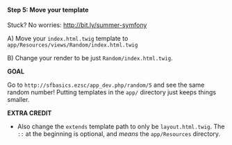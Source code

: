 #### Step 5: Move your template
Stuck? No worries: http://bit.ly/summer-symfony

A) Move your `index.html.twig` template to
`app/Resources/views/Random/index.html.twig`

B) Change your render to be just `Random/index.html.twig`.

**GOAL**

Go to `http://sfbasics.ezsc/app_dev.php/random/5` and
see the same random number! Putting templates in the `app/`
directory just keeps things smaller.

**EXTRA CREDIT**

* Also change the `extends` template path to only be `layout.html.twig`.
The `::` at the beginning is optional, and *means* the `app/Resources`
directory.
